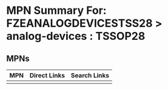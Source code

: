 



# MPN Summary For: FZEANALOGDEVICESTSS28 > analog-devices : TSSOP28

## MPNs
  

|MPN|Direct Links|Search Links|
| :--- | :--- | :--- |
||||
